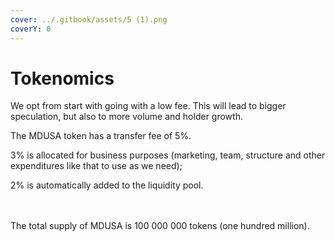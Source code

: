 ```yaml
---
cover: ../.gitbook/assets/5 (1).png
coverY: 0
---
```


# Tokenomics

We opt from start with going with a low fee. This will lead to bigger speculation, but also to more volume and holder growth.&#x20;

The MDUSA token has a transfer fee of 5%.&#x20;

3% is allocated for business purposes (marketing, team, structure and other expenditures like that to use as we need);

2% is automatically added to the liquidity pool.

\
\
The total supply of MDUSA is 100 000 000 tokens (one hundred million).

